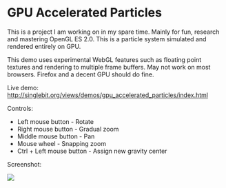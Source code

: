 # GPU Accelerated Particles

This is a project I am working on in my spare time. Mainly for fun, research and mastering OpenGL ES 2.0. This is a particle system simulated and rendered entirely on GPU.

This demo uses experimental WebGL features such as floating point textures and rendering to multiple frame buffers. May not work on most browsers. Firefox and a decent GPU should do fine.

Live demo: http://singlebit.org/views/demos/gpu_accelerated_particles/index.html

Controls:

  - Left mouse button - Rotate
  - Right mouse button - Gradual zoom
  - Middle mouse button - Pan
  - Mouse wheel - Snapping zoom
  - Ctrl + Left mouse button - Assign new gravity center

Screenshot:

![](https://github.com/VisViva/GPUAcceleratedParticles/blob/master/screenshots/screenshot.jpg)
